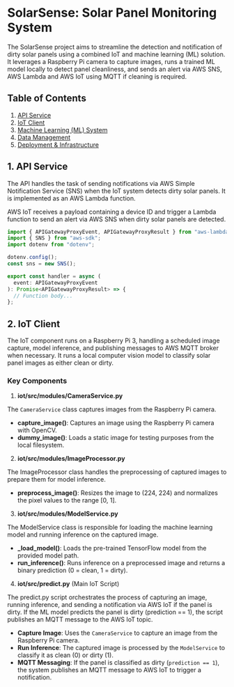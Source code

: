 # SolarSense: Solar Panel Monitoring System
The SolarSense project aims to streamline the detection and notification of dirty solar panels using a combined IoT and machine learning (ML) solution. It leverages a Raspberry Pi camera to capture images, runs a trained ML model locally to detect panel cleanliness, and sends an alert via AWS SNS, AWS Lambda and AWS IoT using MQTT if cleaning is required.

## Table of Contents
1. [API Service](#3-api-service)
2. [IoT Client](#4-iot-system)
3. [Machine Learning (ML) System](#5-machine-learning-ml-system)
4. [Data Management](#6-data-management)
5. [Deployment & Infrastructure](#7-deployment--infrastructure)

## 1. API Service

The API handles the task of sending notifications via AWS Simple Notification Service (SNS) when the IoT system detects dirty solar panels. It is implemented as an AWS Lambda function.

AWS IoT receives a payload containing a device ID and trigger a Lambda function to send an alert via AWS SNS when dirty solar panels are detected.

```typescript
import { APIGatewayProxyEvent, APIGatewayProxyResult } from "aws-lambda";
import { SNS } from "aws-sdk";
import dotenv from "dotenv";

dotenv.config();
const sns = new SNS();

export const handler = async (
  event: APIGatewayProxyEvent
): Promise<APIGatewayProxyResult> => {
  // Function body...
};
```

## 2. IoT Client

The IoT component runs on a Raspberry Pi 3, handling a scheduled image capture, model inference, and publishing messages to AWS MQTT broker when necessary. It runs a local computer vision model to classify solar panel images as either clean or dirty.

### Key Components

1. **iot/src/modules/CameraService.py**

  The `CameraService` class captures images from the Raspberry Pi camera.

  - **capture_image()**: Captures an image using the Raspberry Pi camera with OpenCV.
  - **dummy_image()**: Loads a static image for testing purposes from the local filesystem.

2. **iot/src/modules/ImageProcessor.py**

  The ImageProcessor class handles the preprocessing of captured images to prepare them for model inference.

  - **preprocess_image()**: Resizes the image to (224, 224) and normalizes the pixel values to the range \[0, 1].

3. **iot/src/modules/ModelService.py**

  The ModelService class is responsible for loading the machine learning model and running inference on the captured image.

  - **_load_model()**: Loads the pre-trained TensorFlow model from the provided model path.
  - **run_inference()**: Runs inference on a preprocessed image and returns a binary prediction (0 = clean, 1 = dirty).

4. **iot/src/predict.py** (Main IoT Script)

  The predict.py script orchestrates the process of capturing an image, running inference, and sending a notification via AWS IoT if the panel is dirty. If the ML model predicts the panel is dirty (prediction == 1), the script publishes an MQTT message to the AWS IoT topic.

  - **Capture Image**: Uses the `CameraService` to capture an image from the Raspberry Pi camera.
  - **Run Inference**: The captured image is processed by the `ModelService` to classify it as clean (0) or dirty (1).
  - **MQTT Messaging**: If the panel is classified as dirty (`prediction == 1`), the system publishes an MQTT message to AWS IoT to trigger a notification.


